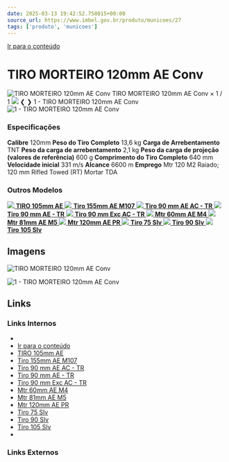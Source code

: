 ```yaml
---
date: 2025-03-13 19:42:52.758015+00:00
source_url: https://www.imbel.gov.br/produto/municoes/27
tags: ['produto', 'municoes']
---
```


[](https://www.imbel.gov.br/produto/municoes/27)
[Ir para o conteúdo](https://www.imbel.gov.br/produto/municoes/27#conteudo)
# TIRO MORTEIRO 120mm AE Conv
![TIRO MORTEIRO 120mm AE Conv](https://www.imbel.gov.br/storage/produto/27-1680009025.png)
TIRO MORTEIRO 120mm AE Conv
×
1 / 1
![](https://www.imbel.gov.br/storage/produto/27-1680009025.png)
❮ ❯
1 - TIRO MORTEIRO 120mm AE Conv 
![1 - TIRO MORTEIRO 120mm AE Conv ](https://www.imbel.gov.br/storage/produto/27-1680009025.png)
### Especificações
**Calibre**
120mm
**Peso do Tiro Completo**
13,6 kg
**Carga de Arrebentamento**
TNT
**Peso da carga de arrebentamento**
2,1 kg
**Peso da carga de projeção (valores de referência)**
600 g
**Comprimento do Tiro Completo**
640 mm
**Velocidade inicial**
331 m/s
**Alcance**
6600 m
**Emprego**
Mtr 120 M2 Raiado; 120 mm Rifled Towed (RT) Mortar TDA
### Outros Modelos
[ ![](https://www.imbel.gov.br/storage/produto/18-1740135308.png) **TIRO 105mm AE** ](https://www.imbel.gov.br/produto/municoes/18)
[ ![](https://www.imbel.gov.br/storage/produto/1740135741.png) **Tiro 155mm AE M107** ](https://www.imbel.gov.br/produto/municoes/20)
[ ![](https://www.imbel.gov.br/storage/produto/1704823467.png) **Tiro 90 mm AE AC - TR** ](https://www.imbel.gov.br/produto/municoes/21)
[ ![](https://www.imbel.gov.br/storage/produto/22-1740767106.png) **Tiro 90 mm AE - TR** ](https://www.imbel.gov.br/produto/municoes/22)
[ ![](https://www.imbel.gov.br/storage/produto/23-1680007811.png) **Tiro 90 mm Exc AC - TR** ](https://www.imbel.gov.br/produto/municoes/23)
[ ![](https://www.imbel.gov.br/storage/produto/24-1680007989.png) **Mtr 60mm AE M4** ](https://www.imbel.gov.br/produto/municoes/24)
[ ![](https://www.imbel.gov.br/storage/produto/25-1680008298.png) **Mtr 81mm AE M5** ](https://www.imbel.gov.br/produto/municoes/25)
[ ![](https://www.imbel.gov.br/storage/produto/26-1740766942.png) **Mtr 120mm AE PR** ](https://www.imbel.gov.br/produto/municoes/26)
[ ![](https://www.imbel.gov.br/storage/produto/28-1680009241.png) **Tiro 75 Slv** ](https://www.imbel.gov.br/produto/municoes/28)
[ ![](https://www.imbel.gov.br/storage/produto/29-1680009368.png) **Tiro 90 Slv** ](https://www.imbel.gov.br/produto/municoes/29)
[ ![](https://www.imbel.gov.br/storage/produto/30-1680009510.png) **Tiro 105 Slv** ](https://www.imbel.gov.br/produto/municoes/30)
[ ](https://www.imbel.gov.br/produto/municoes/27#home)


## Imagens

![TIRO MORTEIRO 120mm AE Conv](https://www.imbel.gov.br/storage/produto/27-1680009025.png)

![1 - TIRO MORTEIRO 120mm AE Conv ](https://www.imbel.gov.br/storage/produto/27-1680009025.png)



## Links

### Links Internos

- [](https://www.imbel.gov.br/produto/municoes/27)
- [Ir para o conteúdo](https://www.imbel.gov.br/produto/municoes/27#conteudo)
- [TIRO 105mm AE](https://www.imbel.gov.br/produto/municoes/18)
- [Tiro 155mm AE M107](https://www.imbel.gov.br/produto/municoes/20)
- [Tiro 90 mm AE AC - TR](https://www.imbel.gov.br/produto/municoes/21)
- [Tiro 90 mm AE - TR](https://www.imbel.gov.br/produto/municoes/22)
- [Tiro 90 mm Exc AC - TR](https://www.imbel.gov.br/produto/municoes/23)
- [Mtr 60mm AE M4](https://www.imbel.gov.br/produto/municoes/24)
- [Mtr 81mm AE M5](https://www.imbel.gov.br/produto/municoes/25)
- [Mtr 120mm AE PR](https://www.imbel.gov.br/produto/municoes/26)
- [Tiro 75 Slv](https://www.imbel.gov.br/produto/municoes/28)
- [Tiro 90 Slv](https://www.imbel.gov.br/produto/municoes/29)
- [Tiro 105 Slv](https://www.imbel.gov.br/produto/municoes/30)
- [](https://www.imbel.gov.br/produto/municoes/27#home)

### Links Externos


